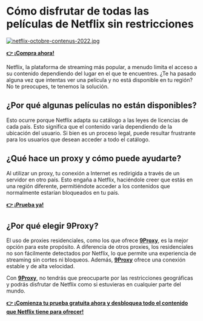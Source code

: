 # Cómo disfrutar de todas las películas de Netflix sin restricciones  

[![netflix-octobre-contenus-2022.jpg](https://i.postimg.cc/cJm1J0fb/netflix-octobre-contenus-2022.jpg)](https://postimg.cc/hJXRyFyL)

**[👉 ¡Compra ahora!](https://the9proxy.short.gy/github-pricing-sophie89)**

Netflix, la plataforma de streaming más popular, a menudo limita el acceso a su contenido dependiendo del lugar en el que te encuentres. ¿Te ha pasado alguna vez que intentas ver una película y no está disponible en tu región? No te preocupes, te tenemos la solución.

## ¿Por qué algunas películas no están disponibles?  
Esto ocurre porque Netflix adapta su catálogo a las leyes de licencias de cada país. Esto significa que el contenido varía dependiendo de la ubicación del usuario. Si bien es un proceso legal, puede resultar frustrante para los usuarios que desean acceder a todo el catálogo.

## ¿Qué hace un proxy y cómo puede ayudarte?  
Al utilizar un proxy, tu conexión a Internet es redirigida a través de un servidor en otro país. Esto engaña a Netflix, haciéndole creer que estás en una región diferente, permitiéndote acceder a los contenidos que normalmente estarían bloqueados en tu país.

**[👉 ¡Prueba ya!](https://the9proxy.short.gy/github-homepage-sophie89)**

## ¿Por qué elegir 9Proxy?  
El uso de proxies residenciales, como los que ofrece **[9Proxy](https://the9proxy.short.gy/github-homepage-sophie89)**, es la mejor opción para este propósito. A diferencia de otros proxies, los residenciales no son fácilmente detectados por Netflix, lo que permite una experiencia de streaming sin cortes ni bloqueos. Además, **[9Proxy](https://the9proxy.short.gy/github-homepage-sophie89)** ofrece una conexión estable y de alta velocidad.

Con **[9Proxy](https://the9proxy.short.gy/github-homepage-sophie89)**, no tendrás que preocuparte por las restricciones geográficas y podrás disfrutar de Netflix como si estuvieras en cualquier parte del mundo. 

**[👉 ¡Comienza tu prueba gratuita ahora y desbloquea todo el contenido que Netflix tiene para ofrecer!](https://the9proxy.short.gy/github-pricing-sophie89)**
